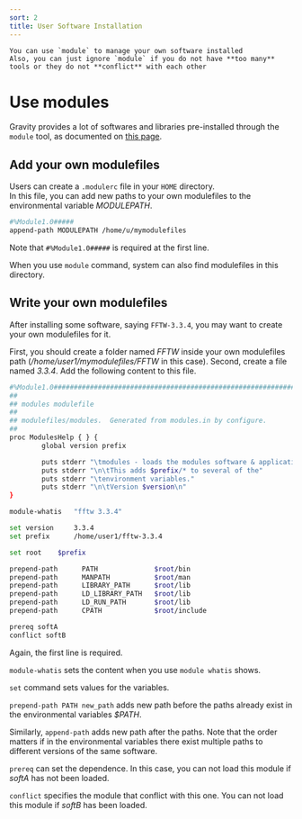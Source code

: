 ```yaml
---
sort: 2
title: User Software Installation
---
```



```tip
You can use `module` to manage your own software installed   
Also, you can just ignore `module` if you do not have **too many** tools or they do not **conflict** with each other
```

# Use modules

Gravity provides a lot of softwares and libraries pre-installed through the `module` tool, as documented on [this page](https://gravity-doc.github.io/Software/Software-Installed.html).

## Add your own modulefiles

Users can create a `.modulerc` file in your `HOME` directory.  
In this file, you can add new paths to your own modulefiles to the environmental variable *MODULEPATH*.

```bash
#%Module1.0#####
append-path MODULEPATH /home/u/mymodulefiles
```
Note that `#%Module1.0#####` is required at the first line.

When you use `module` command, system can also find modulefiles in this directory.

## Write your own modulefiles

After installing some software, saying `FFTW-3.3.4`, you may want to create your own modulefiles for it.

First, you should create a folder named *FFTW* inside your own modulefiles path (*/home/user1/mymodulefiles/FFTW* in this case).
Second, create a file named *3.3.4*.
Add the following content to this file.
```bash
#%Module1.0#####################################################################
##
## modules modulefile
##
## modulefiles/modules.  Generated from modules.in by configure.
##
proc ModulesHelp { } {
        global version prefix

        puts stderr "\tmodules - loads the modules software & application environment"
        puts stderr "\n\tThis adds $prefix/* to several of the"
        puts stderr "\tenvironment variables."
        puts stderr "\n\tVersion $version\n"
}

module-whatis   "fftw 3.3.4"

set version     3.3.4
set prefix      /home/user1/fftw-3.3.4

set root    $prefix

prepend-path      PATH              $root/bin
prepend-path      MANPATH           $root/man
prepend-path      LIBRARY_PATH      $root/lib
prepend-path      LD_LIBRARY_PATH   $root/lib
prepend-path      LD_RUN_PATH       $root/lib
prepend-path      CPATH             $root/include

prereq softA
conflict softB
```
Again, the first line is required.

`module-whatis` sets the content when you use `module whatis` shows.

`set` command sets values for the variables.

`prepend-path PATH new_path` adds new path before the paths already exist in the environmental variables *$PATH*.

Similarly, `append-path` adds new path after the paths.
Note that the order matters if in the environmental variables there exist multiple paths to different versions of the same software.

`prereq` can set the dependence.  In this case, you can not load this module if *softA* has not been loaded.

`conflict` specifies the module that conflict with this one.  You can not load this module if *softB* has been loaded.
